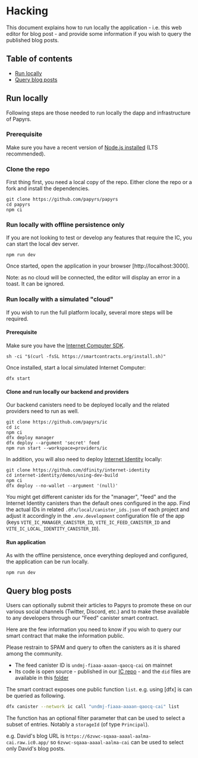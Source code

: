 # Hacking

This document explains how to run locally the application - i.e. this web editor for blog post - and provide some information if you wish to query the published blog posts.

## Table of contents

- [Run locally](#run-locally)
- [Query blog posts](#query-blog-posts)

## Run locally

Following steps are those needed to run locally the dapp and infrastructure of Papyrs. 

### Prerequisite

Make sure you have a recent version of [Node.js installed](https://nodejs.org/en/) (LTS recommended).

### Clone the repo

First thing first, you need a local copy of the repo. Either clone the repo or a fork and install the dependencies.

```
git clone https://github.com/papyrs/papyrs
cd papyrs
npm ci
```

### Run locally with offline persistence only

If you are not looking to test or develop any features that require the IC, you can start the local dev server.

```
npm run dev
```

Once started, open the application in your browser [http://localhost:3000].

Note: as no cloud will be connected, the editor will display an error in a toast. It can be ignored.

### Run locally with a simulated "cloud"

If you wish to run the full platform locally, several more steps will be required.

#### Prerequisite

Make sure you have the [Internet Computer SDK](https://smartcontracts.org/docs/introduction/welcome.html#for-first-timers).

```
sh -ci "$(curl -fsSL https://smartcontracts.org/install.sh)"
```

Once installed, start a local simulated Internet Computer:

```
dfx start
```

#### Clone and run locally our backend and providers

Our backend canisters need to be deployed locally and the related providers need to run as well.

```
git clone https://github.com/papyrs/ic
cd ic
npm ci
dfx deploy manager
dfx deploy --argument 'secret' feed
npm run start --workspace=providers/ic
```

In addition, you will also need to deploy [Internet Identity](https://github.com/dfinity/internet-identity/) locally:

```
git clone https://github.com/dfinity/internet-identity
cd internet-identity/demos/using-dev-build
npm ci
dfx deploy --no-wallet --argument '(null)'
```

You might get different canister ids for the "manager", "feed" and the Internet Identity canisters than the default ones configured in the app. Find the actual IDs in related `.dfx/local/canister_ids.json` of each project and adjust it accordingly in the `.env.development` configuration file of the app (keys `VITE_IC_MANAGER_CANISTER_ID`, `VITE_IC_FEED_CANISTER_ID` and `VITE_IC_LOCAL_IDENTITY_CANISTER_ID`).

#### Run application

As with the offline persistence, once everything deployed and configured, the application can be run locally.

```
npm run dev
```

## Query blog posts

Users can optionally submit their articles to Papyrs to promote these on our various social channels (Twitter, Discord, etc.) and to make these available to any developers through our "Feed" canister smart contract.

Here are the few information you need to know if you wish to query our smart contract that make the information public.

Please restrain to SPAM and query to often the canisters as it is shared among the community.

- The feed canister ID is `undmj-fiaaa-aaaan-qaocq-cai` on mainnet
- Its code is open source - published in our [IC repo](https://github.com/papyrs/ic) - and the `did` files are available in this [folder](https://github.com/papyrs/ic/tree/main/providers/ic/src/canisters/feed)

The smart contract exposes one public function `list`. e.g. using [dfx] is can be queried as following. 

```bash
dfx canister --network ic call "undmj-fiaaa-aaaan-qaocq-cai" list
```

The function has an optional filter parameter that can be used to select a subset of entries. Notably a `storageId` (of type `Principal`).

e.g. David's blog URL is `https://6zvwc-sqaaa-aaaal-aalma-cai.raw.ic0.app/` so `6zvwc-sqaaa-aaaal-aalma-cai` can be used to select only David's blog posts. 
